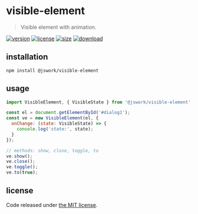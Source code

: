 # visible-element
> Visible element with animation.

[![version][version-image]][version-url]
[![license][license-image]][license-url]
[![size][size-image]][size-url]
[![download][download-image]][download-url]

## installation
```shell
npm install @jswork/visible-element
```

## usage
```js
import VisibleElement, { VisibleState } from '@jswork/visible-element';

const el = document.getElementById('#dialog1');
const ve = new VisibleElement(el, {
  onChange: (state: VisibleState) => {
    console.log('state:', state);
  }
});

// methods: show, close, toggle, to
ve.show();
ve.close();
ve.toggle();
ve.to(true);
```

## license
Code released under [the MIT license](https://github.com/afeiship/visible-element/blob/master/LICENSE.txt).

[version-image]: https://img.shields.io/npm/v/@jswork/visible-element
[version-url]: https://npmjs.org/package/@jswork/visible-element

[license-image]: https://img.shields.io/npm/l/@jswork/visible-element
[license-url]: https://github.com/afeiship/visible-element/blob/master/LICENSE.txt

[size-image]: https://img.shields.io/bundlephobia/minzip/@jswork/visible-element
[size-url]: https://github.com/afeiship/visible-element/blob/master/dist/index.min.js

[download-image]: https://img.shields.io/npm/dm/@jswork/visible-element
[download-url]: https://www.npmjs.com/package/@jswork/visible-element
